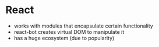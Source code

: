 # React

- works with modules that encapsulate certain functionality
- react-bot creates virtual DOM to manipulate it
- has a huge ecosystem (due to popularity)
